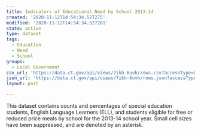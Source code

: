 ```yaml
---
title: Indicators of Educational Need by School 2013-14
created: '2020-11-12T14:54:34.527275'
modified: '2020-11-12T14:54:34.527281'
state: active
type: dataset
tags:
  - Education
  - Need
  - School
groups:
  - Local Government
csv_url: 'https://data.ct.gov/api/views/7ikh-6uvh/rows.csv?accessType=DOWNLOAD'
json_url: 'https://data.ct.gov/api/views/7ikh-6uvh/rows.json?accessType=DOWNLOAD'
layout: post

---
```

This dataset contains counts and percentages of special education students, English Language Learners (ELL), and students eligible for free or reduced price meals by school for the 2013-14 school year. Small cell sizes have been suppressed, and are denoted by an asterisk.

